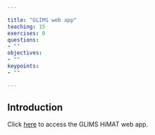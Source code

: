 ```yaml
---

title: "GLIMS web app"
teaching: 15
exercises: 0
questions: 
- ""
objectives:
- ""
keypoints:
- ""

---
```


## Introduction

Click [here](http://himatmap.apps.nsidc.org/hma_insitu.html) to access the GLIMS HiMAT web app.